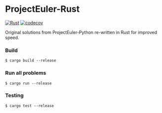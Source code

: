 # ProjectEuler-Rust
[![Rust](https://github.com/mlefebvre1/projecteuler-rust/actions/workflows/rust.yml/badge.svg)](https://github.com/mlefebvre1/projecteuler-rust/actions/workflows/rust.yml)
[![codecov](https://codecov.io/gh/mlefebvre1/projecteuler-rust/branch/main/graph/badge.svg?token=2K3BD4KVTE)](https://codecov.io/gh/mlefebvre1/projecteuler-rust)

Original solutions from ProjectEuler-Python re-written in Rust for improved speed.

### Build
```shell
$ cargo build --release
```

### Run all problems
```shell
$ cargo run --release
```

### Testing
```shell
$ cargo test --release
```
